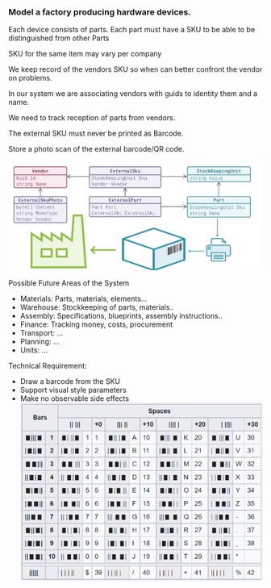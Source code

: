 ### Model a factory producing hardware devices.

Each device consists of parts.
Each part must have a SKU to be able to be distinguished from other Parts

SKU for the same item may vary per company

We keep record of the vendors SKU so when can better confront the vendor on problems.

In our system we are associating vendors with guids to identity them and a name.

We need to track reception of parts from vendors.

The external SKU must never be printed as Barcode.

Store a photo scan of the external barcode/QR code.

![img.png](img.png)

Possible Future Areas of the System

* Materials: Parts, materials, elements...
* Warehouse: Stockkeeping of parts, materials..
* Assembly: Specifications, blueprints, assembly instructions..
* Finance: Tracking money, costs, procurement
* Transport: ...
* Planning: ...
* Units: ...

Technical Requirement:
* Draw a barcode from the SKU
* Support visual style parameters
* Make no observable side effects
![img_1.png](img_1.png)